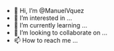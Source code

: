 - 👋 Hi, I’m @ManuelVquez
- 👀 I’m interested in ...
- 🌱 I’m currently learning ...
- 💞️ I’m looking to collaborate on ...
- 📫 How to reach me ...

<!---
ManuelVquez/ManuelVquez is a ✨ special ✨ repository because its `README.md` (this file) appears on your GitHub profile.
You can click the Preview link to take a look at your changes.
--->
